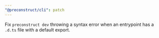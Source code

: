 ```yaml
---
"@preconstruct/cli": patch
---
```


Fix `preconstruct dev` throwing a syntax error when an entrypoint has a `.d.ts` file with a default export.
